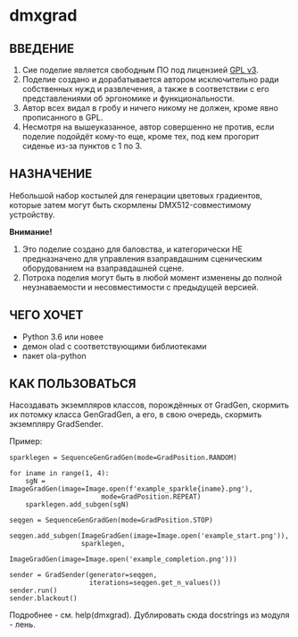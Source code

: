 # dmxgrad

## ВВЕДЕНИЕ

1. Сие поделие является свободным ПО под лицензией [GPL v3](https://www.gnu.org/licenses/gpl.html).
2. Поделие создано и дорабатывается автором исключительно ради собственных
   нужд и развлечения, а также в соответствии с его представлениями об эргономике
   и функциональности.
3. Автор всех видал в гробу и ничего никому не должен, кроме явно
   прописанного в GPL.
4. Несмотря на вышеуказанное, автор совершенно не против, если поделие
   подойдёт кому-то еще, кроме тех, под кем прогорит сиденье из-за пунктов
   с 1 по 3.

## НАЗНАЧЕНИЕ

Небольшой набор костылей для генерации цветовых градиентов, которые
затем могут быть скормлены DMX512-совместимому устройству.

**Внимание!**

  1. Это поделие создано для баловства, и категорически НЕ предназначено
     для управления взаправдашним сценическим оборудованием на взаправдашней
     сцене.
  2. Потроха поделия могут быть в любой момент изменены до полной
     неузнаваемости и несовместимости с предыдущей версией.

## ЧЕГО ХОЧЕТ

  - Python 3.6 или новее
  - демон olad с соответствующими библиотеками
  - пакет ola-python

## КАК ПОЛЬЗОВАТЬСЯ

Насоздавать экземпляров классов, порождённых от GradGen, скормить их
потомку класса GenGradGen, а его, в свою очередь, скормить экземпляру
GradSender.

Пример:
```
sparklegen = SequenceGenGradGen(mode=GradPosition.RANDOM)

for iname in range(1, 4):
    sgN = ImageGradGen(image=Image.open(f'example_sparkle{iname}.png'),
                       mode=GradPosition.REPEAT)
    sparklegen.add_subgen(sgN)

seqgen = SequenceGenGradGen(mode=GradPosition.STOP)

seqgen.add_subgen(ImageGradGen(image=Image.open('example_start.png')),
                  sparklegen,
                  ImageGradGen(image=Image.open('example_completion.png')))

sender = GradSender(generator=seqgen,
                    iterations=seqgen.get_n_values())
sender.run()
sender.blackout()
```

Подробнее - см. help(dmxgrad). Дублировать сюда docstrings из модуля - лень.
